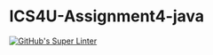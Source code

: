 # ICS4U-Assignment4-java

[![GitHub's Super Linter](https://github.com/ahmad-elkhawaldeh/ICS4U-Unit3-05-Java-/workflows/GitHub's%20Super%20Linter/badge.svg)](https://github.com/ahmad-elkhawaldeh/ICS4U-Unit3-05-Java-/actions)  
